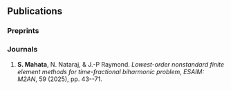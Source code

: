  <!--
## CutFEMs
## Fractional PDEs
-->
## Publications

### Preprints 

### Journals
1. **S. Mahata**, N. Nataraj, & J.-P Raymond.  *Lowest-order nonstandard finite element methods for time-fractional biharmonic problem*, _ESAIM: M2AN_,  59 (2025), pp. 43--71.
